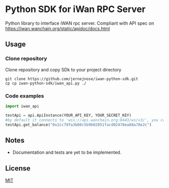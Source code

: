 # Python SDK for iWan RPC Server
Python library to interface iWAN rpc server.
Compliant with API spec on https://iwan.wanchain.org/static/apidoc/docs.html

## Usage
### Clone repository
Clone repository and copy SDk to your project directory
```shell script
git clone https://github.com/jernejnose/iwan-python-sdk.git
cp cp iwan-python-sdk/iwan_api.py ./

```
### Code examples
```python
import iwan_api

testApi = api.ApiInstance(YOUR_API_KEY, YOUR_SECRET_KEY)
#by default it connects to 'wss://api.wanchain.org:8443/ws/v3/', you can change that by defining uri parameter
testApi.get_balance("0x2cc79fa3b80c5b9b02051facd02478ea88a78e2c")
```

## Notes
* Documentation and tests are yet to be implemented.

## License
[MIT](https://github.com/jernejnose/iwan-python-sdk/blob/master/LICENSE)
